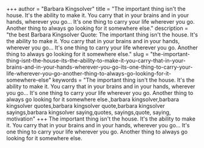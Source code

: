+++
author = "Barbara Kingsolver"
title = "The important thing isn't the house. It's the ability to make it. You carry that in your brains and in your hands, wherever you go... It's one thing to carry your life wherever you go. Another thing to always go looking for it somewhere else."
description = "the best Barbara Kingsolver Quote: The important thing isn't the house. It's the ability to make it. You carry that in your brains and in your hands, wherever you go... It's one thing to carry your life wherever you go. Another thing to always go looking for it somewhere else."
slug = "the-important-thing-isnt-the-house-its-the-ability-to-make-it-you-carry-that-in-your-brains-and-in-your-hands-wherever-you-go-its-one-thing-to-carry-your-life-wherever-you-go-another-thing-to-always-go-looking-for-it-somewhere-else"
keywords = "The important thing isn't the house. It's the ability to make it. You carry that in your brains and in your hands, wherever you go... It's one thing to carry your life wherever you go. Another thing to always go looking for it somewhere else.,barbara kingsolver,barbara kingsolver quotes,barbara kingsolver quote,barbara kingsolver sayings,barbara kingsolver saying,quotes, sayings,quote, saying, motivation"
+++
The important thing isn't the house. It's the ability to make it. You carry that in your brains and in your hands, wherever you go... It's one thing to carry your life wherever you go. Another thing to always go looking for it somewhere else.

